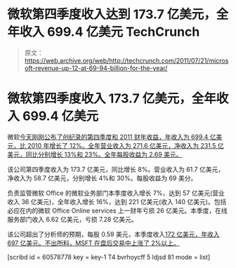 # 微软第四季度收入达到 173.7 亿美元，全年收入 699.4 亿美元 TechCrunch

> 原文：<https://web.archive.org/web/http://techcrunch.com/2011/07/21/microsoft-revenue-up-12-at-69-94-billion-for-the-year/>

# 微软第四季度收入 173.7 亿美元，全年收入 699.4 亿美元

微软[今天刚刚公布了创纪录的第四季度和 2011 财年收益，年收入为 699.4 亿美元，比 2010 年增长了 12%。全年营业收入为 271.6 亿美元，净收入为 231.5 亿美元，同比分别增长 13%和 23%。全年每股收益为 2.69 美元。](https://web.archive.org/web/20230205045512/http://www.microsoft.com/investor/EarningsAndFinancials/Earnings/PressReleaseAndWebcast/FY11/Q4/default.aspx)

该公司第四季度收入为 173.7 亿美元，同比增长 8%。营业收入为 61.7 亿美元，净收入为 58.7 亿美元，分别增长 4%和 30%。每股收益为 69 美分。

负责监管微软 Office 的微软业务部门本季度收入增长 7%，达到 57 亿美元(营业收入 36 亿美元)，全年收入增长 16%，达到 221 亿美元(收入 140 亿美元)。包括必应在内的微软 Office Online services 上一财年亏损 26 亿美元。本季度，在线服务部门收入 6.62 亿美元，亏损 7.28 亿美元。

该公司超出了分析师的预期，每股 0.59 美元，本季度收入[172 亿美元，年收入 697 亿美元。不出所料，MSFT 在盘后交易中上涨了 2%以上。](https://web.archive.org/web/20230205045512/http://online.wsj.com/article/SB10001424053111903461104576460400685477700.html)

[scribd id = 60578778 key = key-1 T4 bvrhoycff 5 ldjsd 81 mode = list]